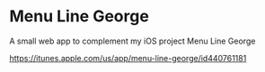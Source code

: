 Menu Line George
======

A small web app to complement my iOS project Menu Line George

https://itunes.apple.com/us/app/menu-line-george/id440761181
